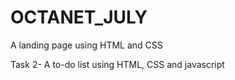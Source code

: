 # OCTANET_JULY
A landing page using HTML and CSS


Task 2- A to-do list using HTML, CSS and javascript 

